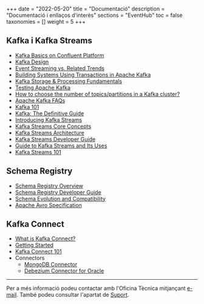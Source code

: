 +++
date        = "2022-05-20"
title       = "Documentació"
description = "Documentació i enllaços d'interès"
sections    = "EventHub"
toc         = false
taxonomies  = []
weight      = 5
+++
## Kafka i Kafka Streams
- [Kafka Basics on Confluent Platform](https://docs.confluent.io/platform/current/kafka/kafka-basics.html)
- [Kafka Design](https://docs.confluent.io/platform/current/kafka/design.html)
- [Event Streaming vs. Related Trends](https://developer.confluent.io/learn/event-streaming-vs-related-trends/)
- [Building Systems Using Transactions in Apache Kafka](https://developer.confluent.io/learn/kafka-transactions-and-guarantees/)
- [Kafka Storage & Processing Fundamentals](https://developer.confluent.io/learn/kafka-storage-and-processing/)
- [Testing Apache Kafka](https://developer.confluent.io/learn/testing-kafka/)
- [How to choose the number of topics/partitions in a Kafka cluster?](https://www.confluent.io/blog/how-choose-number-topics-partitions-kafka-cluster/)
- [Apache Kafka FAQs](https://developer.confluent.io/learn/apache-kafka-faqs/)
- [Kafka 101](https://developer.confluent.io/learn-kafka/apache-kafka/events/)
- [Kafka: The Definitive Guide](https://www.confluent.io/resources/kafka-the-definitive-guide/)
- [Introducing Kafka Streams](https://www.confluent.io/blog/introducing-kafka-streams-stream-processing-made-simple/)
- [Kafka Streams Core Concepts](https://kafka.apache.org/31/documentation/streams/core-concepts)
- [Kafka Streams Architecture](https://kafka.apache.org/31/documentation/streams/architecture)
- [Kafka Streams Developer Guide](https://kafka.apache.org/31/documentation/streams/developer-guide/)
- [Guide to Kafka Streams and Its Uses](https://www.confluent.io/blog/how-kafka-streams-works-guide-to-stream-processing/)
- [Kafka Streams 101](https://developer.confluent.io/learn-kafka/kafka-streams/get-started/)

## Schema Registry
- [Schema Registry Overview](https://docs.confluent.io/platform/current/schema-registry/)
- [Schema Registry Developer Guide](https://docs.confluent.io/platform/current/schema-registry/develop/index.html)
- [Schema Evolution and Compatibility](https://docs.confluent.io/platform/current/schema-registry/avro.html)
- [Apache Avro Specification](https://avro.apache.org/docs/1.7.7/spec.html)

## Kafka Connect
- [What is Kafka Connect?](https://docs.confluent.io/platform/current/connect/index.html)
- [Getting Started](https://docs.confluent.io/platform/current/connect/userguide.html)
- [Kafka Connect 101](https://developer.confluent.io/learn-kafka/kafka-connect/intro/)
- Connectors
  - [MongoDB Connector](https://www.mongodb.com/docs/kafka-connector/current/)
  - [Debezium Connector for Oracle](https://debezium.io/documentation/reference/stable/connectors/oracle.html)

---
Per a més informació podeu contactar amb l'Oficina Tècnica mitjançant [e-mail](mailto:eventhub.ctti@gencat.cat). També podeu consultar l'apartat de [Suport](/eventhub/Suport).
